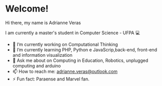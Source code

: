 # Welcome!
Hi there, my name is Adrianne Veras 

I am currently a master's student in Computer Science - UFPA 💻

- 🔭 I’m currently working on Computational Thinking
- 🌱 I’m currently learning PHP, Python e JavaScrip,back-end, front-end and information visualization
- 💬 Ask me about on Computing in Education, Robotics, unplugged computing and arduino
- 📫 How to reach me: adrianne.veras@outlook.com
- ⚡ Fun fact: Paraense and Marvel fan.
<!--
## About me
[![Github Badge](https://github.com/AdrianneVer)
**AdrianneVer/AdrianneVer** is a ✨ _special_ ✨ repository because its `README.md` (this file) appears on your GitHub profile.


- 😄 Pronouns: ...
